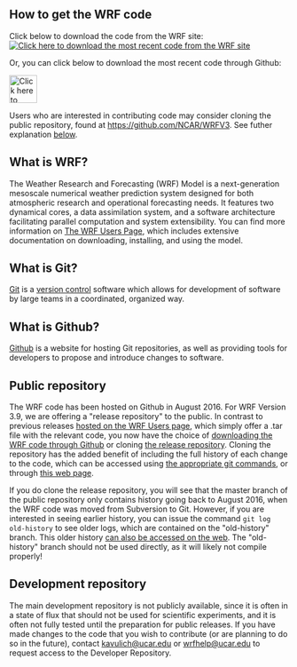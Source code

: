 ## How to get the WRF code

Click below to download the code from the WRF site: 
[![Click here to download the most recent code from the WRF site](http://www2.mmm.ucar.edu/wrf/users/images/header.jpg)](http://www2.mmm.ucar.edu/wrf/users/downloads.html)

Or, you can click below to download the most recent code through Github: 

<a href="https://github.com/NCAR/WRFV3/releases/"><img src="https://assets-cdn.github.com/images/modules/logos_page/GitHub-Logo.png" alt="Click here to download the most recent code from Github"  height="50"/></a>

Users who are interested in contributing code may consider cloning the public repository, found at https://github.com/NCAR/WRFV3. See futher explanation <a href="#public">below</a>.

## What is WRF?

The Weather Research and Forecasting (WRF) Model is a next-generation mesoscale numerical weather prediction system designed for both atmospheric research and operational forecasting needs. It features two dynamical cores, a data assimilation system, and a software architecture facilitating parallel computation and system extensibility. You can find more information on [The WRF Users Page](http://www2.mmm.ucar.edu/wrf/users/), which includes extensive documentation on downloading, installing, and using the model.

## What is Git?

[Git](https://en.wikipedia.org/wiki/Git) is a [version control](https://en.wikipedia.org/wiki/Version_control) software which allows for development of software by large teams in a coordinated, organized way.

## What is Github?

[Github](https://en.wikipedia.org/wiki/Github) is a website for hosting Git repositories, as well as providing tools for developers to propose and introduce changes to software.

<a name="public"></a>

## Public repository
The WRF code has been hosted on Github in August 2016. For WRF Version 3.9, we are offering a "release repository" to the public. In contrast to previous releases [hosted on the WRF Users page](http://www2.mmm.ucar.edu/wrf/users/downloads.html), which simply offer a .tar file with the relevant code, you now have the choice of [downloading the WRF code through Github](https://github.com/NCAR/WRFV3/releases) or cloning [the release repository](https://github.com/NCAR/WRF/). Cloning the repository has the added benefit of including the full history of each change to the code, which can be accessed using [the appropriate git commands](https://git-scm.com/book/en/v2/Git-Basics-Viewing-the-Commit-History), or through [this web page](https://github.com/NCAR/WRF/commits/master).

If you do clone the release repository, you will see that the master branch of the public repository only contains history going back to August 2016, when the WRF code was moved from Subversion to Git. However, if you are interested in seeing earlier history, you can issue the command `git log old-history` to see older logs, which are contained on the "old-history" branch. This older history [can also be accessed on the web](https://github.com/NCAR/WRFV3/commits/old-history). The "old-history" branch should not be used directly, as it will likely not compile properly!

## Development repository
The main development repository is not publicly available, since it is often in a state of flux that should not be used for scientific experiments, and it is often not fully tested until the preparation for public releases. If you have made changes to the code that you wish to contribute (or are planning to do so in the future), contact kavulich@ucar.edu or wrfhelp@ucar.edu to request access to the Developer Repository.

<!--## Customizing

### Stylesheet

If you'd like to add your own custom styles:

1. Create a file called `/assets/css/style.scss` in your site
2. Add the following content to the top of the file, exactly as shown:
    ```scss
    ---
    ---

    @import "{{ site.theme }}";
    ```
3. Add any custom CSS (or Sass, including imports) you'd like immediately after the `@import` line

### Layouts

If you'd like to change the theme's HTML layout:

1. [Copy the original template](https://github.com/pages-themes/architect/blob/master/_layouts/default.html) from the theme's repository<br />(*Pro-tip: click "raw" to make copying easier*)
2. Create a file called `/_layouts/default.html` in your site
3. Paste the default layout content copied in the first step
4. Customize the layout as you'd like

### Previewing the theme locally

If you'd like to preview the theme locally (for example, in the process of proposing a change):

1. Clone down the theme's repository (`git clone https://github.com/pages-themes/architect`)
2. `cd` into the theme's directory
3. Run `script/bootstrap` to install the necessary dependencies
4. Run `bundle exec jekyll serve` to start the preview server
5. Visit [`localhost:4000`](http://localhost:4000) in your browser to preview the theme

### Running tests

The theme contains a minimal test suite, to ensure a site with the theme would build successfully. To run the tests, simply run `script/cibuild`. You'll need to run `script/bootstrap` one before the test script will work.-->
